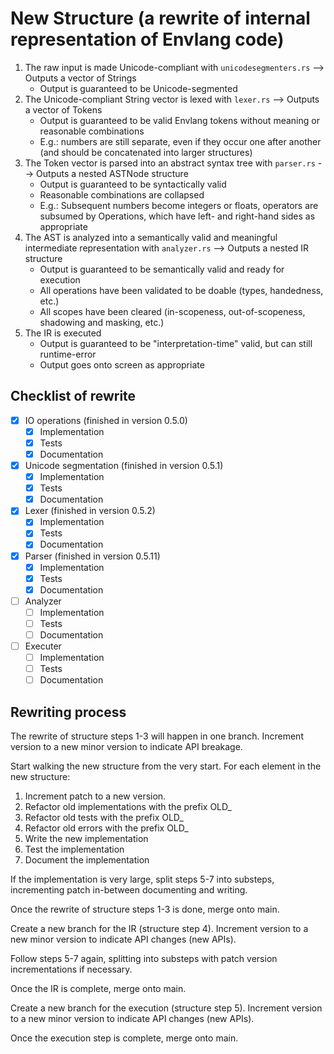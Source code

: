# New Structure (a rewrite of internal representation of Envlang code)

1. The raw input is made Unicode-compliant with `unicodesegmenters.rs` --> Outputs a vector of Strings
    - Output is guaranteed to be Unicode-segmented
2. The Unicode-compliant String vector is lexed with `lexer.rs` --> Outputs a vector of Tokens
    - Output is guaranteed to be valid Envlang tokens without meaning or reasonable combinations
    - E.g.: numbers are still separate, even if they occur one after another (and should be concatenated into larger structures)
3. The Token vector is parsed into an abstract syntax tree with `parser.rs` --> Outputs a nested ASTNode structure
    - Output is guaranteed to be syntactically valid
    - Reasonable combinations are collapsed
    - E.g.: Subsequent numbers become integers or floats, operators are subsumed by Operations, which have left- and right-hand sides as appropriate
4. The AST is analyzed into a semantically valid and meaningful intermediate representation with `analyzer.rs` --> Outputs a nested IR structure
    - Output is guaranteed to be semantically valid and ready for execution
    - All operations have been validated to be doable (types, handedness, etc.)
    - All scopes have been cleared (in-scopeness, out-of-scopeness, shadowing and masking, etc.)
5. The IR is executed 
    - Output is guaranteed to be "interpretation-time" valid, but can still runtime-error
    - Output goes onto screen as appropriate

## Checklist of rewrite

- [x] IO operations (finished in version 0.5.0)
    - [x] Implementation
    - [x] Tests
    - [x] Documentation
- [x] Unicode segmentation (finished in version 0.5.1)
    - [x] Implementation
    - [x] Tests
    - [x] Documentation
- [x] Lexer (finished in version 0.5.2)
    - [x] Implementation
    - [x] Tests
    - [x] Documentation
- [x] Parser (finished in version 0.5.11)
    - [x] Implementation
    - [x] Tests
    - [x] Documentation
- [ ] Analyzer
    - [ ] Implementation
    - [ ] Tests
    - [ ] Documentation
- [ ] Executer
    - [ ] Implementation
    - [ ] Tests
    - [ ] Documentation

## Rewriting process

The rewrite of structure steps 1-3 will happen in one branch. Increment version to a new minor version to indicate API breakage.

Start walking the new structure from the very start. For each element in the new structure:
1. Increment patch to a new version.
2. Refactor old implementations with the prefix OLD_
3. Refactor old tests with the prefix OLD_
4. Refactor old errors with the prefix OLD_
5. Write the new implementation
6. Test the implementation
7. Document the implementation

If the implementation is very large, split steps 5-7 into substeps, incrementing patch in-between documenting and writing.

Once the rewrite of structure steps 1-3 is done, merge onto main.

Create a new branch for the IR (structure step 4). Increment version to a new minor version to indicate API changes (new APIs).

Follow steps 5-7 again, splitting into substeps with patch version incrementations if necessary.

Once the IR is complete, merge onto main.

Create a new branch for the execution (structure step 5). Increment version to a new minor version to indicate API changes (new APIs).

Once the execution step is complete, merge onto main.

